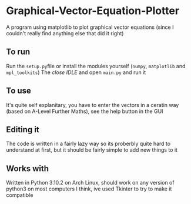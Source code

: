 # Graphical-Vector-Equation-Plotter
A program using matplotlib to plot graphical vector equations (since I couldn't really find anything else that did it right)

## To run
Run the `setup.py`file or install the modules yourself (`numpy`, `matplotlib` and `mpl_toolkits`)
The *close IDLE* and open `main.py` and run it
## To use
It's quite self explanitary, you have to enter the vectors in a ceratin way (based on A-Level Further Maths), see the help button in the GUI

## Editing it
The code is written in a fairly lazy way so its proberbly quite hard to understand at first, but it should be fairly simple to add new things to it

## Works with
Written in Python 3.10.2 on Arch Linux, should work on any version of python3 on most computers I think, ive used Tkinter to try to make it compatible